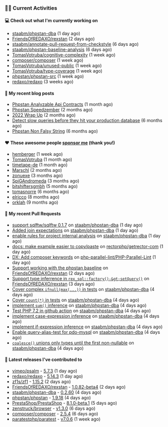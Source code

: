 ### 👨‍💻 Current Activities


#### 💻 Check out what I'm currently working on

- [staabm/phpstan-dba](https://github.com/staabm/phpstan-dba) (1 day ago)
- [FriendsOfREDAXO/rexstan](https://github.com/FriendsOfREDAXO/rexstan) (2 days ago)
- [staabm/annotate-pull-request-from-checkstyle](https://github.com/staabm/annotate-pull-request-from-checkstyle) (6 days ago)
- [staabm/phpstan-baseline-analysis](https://github.com/staabm/phpstan-baseline-analysis) (6 days ago)
- [TomasVotruba/cognitive-complexity](https://github.com/TomasVotruba/cognitive-complexity) (1 week ago)
- [composer/composer](https://github.com/composer/composer) (1 week ago)
- [TomasVotruba/unused-public](https://github.com/TomasVotruba/unused-public) (1 week ago)
- [TomasVotruba/type-coverage](https://github.com/TomasVotruba/type-coverage) (1 week ago)
- [phpstan/phpstan-src](https://github.com/phpstan/phpstan-src) (1 week ago)
- [redaxo/redaxo](https://github.com/redaxo/redaxo) (3 weeks ago)


#### 📜 My recent blog posts

- [Phpstan Analyzable Api Contracts](https://staabm.github.io/2022/12/29/phpstan-analyzable-api-contracts.html) (1 month ago)
- [Phpstan Speedzember](https://staabm.github.io/2022/12/23/phpstan-speedzember.html) (2 months ago)
- [2022 Wrap Up](https://staabm.github.io/2022/12/20/2022-wrap-up.html) (2 months ago)
- [Detect slow queries before they hit your production database](https://staabm.github.io/2022/08/16/phpstan-dba-query-plan-analysis.html) (6 months ago)
- [Phpstan Non Falsy String](https://staabm.github.io/2022/08/11/phpstan-non-falsy-string.html) (6 months ago)


#### ❤️ These awesome people [sponsor me](https://github.com/sponsors/staabm) (thank you!)

- [hemberger](https://github.com/hemberger) (1 week ago)
- [TomasVotruba](https://github.com/TomasVotruba) (1 month ago)
- [timetape-de](https://github.com/timetape-de) (1 month ago)
- [Marschl](https://github.com/Marschl) (2 months ago)
- [zonuexe](https://github.com/zonuexe) (3 months ago)
- [SpiGAndromeda](https://github.com/SpiGAndromeda) (3 months ago)
- [bitshiftersgmbh](https://github.com/bitshiftersgmbh) (5 months ago)
- [tomasnorre](https://github.com/tomasnorre) (6 months ago)
- [elricco](https://github.com/elricco) (8 months ago)
- [orklah](https://github.com/orklah) (9 months ago)


#### 🔨 My recent Pull Requests

- [support sqlftw/sqlftw 0.1.7](https://github.com/staabm/phpstan-dba/pull/533) on [staabm/phpstan-dba](https://github.com/staabm/phpstan-dba) (1 day ago)
- [Added join expectations](https://github.com/staabm/phpstan-dba/pull/531) on [staabm/phpstan-dba](https://github.com/staabm/phpstan-dba) (1 day ago)
- [enable rules for project internal analysis](https://github.com/staabm/phpstan-dba/pull/530) on [staabm/phpstan-dba](https://github.com/staabm/phpstan-dba) (1 day ago)
- [docs: make example easier to copy/paste](https://github.com/rectorphp/getrector-com/pull/1082) on [rectorphp/getrector-com](https://github.com/rectorphp/getrector-com) (1 day ago)
- [DX: Add composer keywords](https://github.com/php-parallel-lint/PHP-Parallel-Lint/pull/134) on [php-parallel-lint/PHP-Parallel-Lint](https://github.com/php-parallel-lint/PHP-Parallel-Lint) (1 day ago)
- [Support working with the phpstan baseline](https://github.com/FriendsOfREDAXO/rexstan/pull/327) on [FriendsOfREDAXO/rexstan](https://github.com/FriendsOfREDAXO/rexstan) (2 days ago)
- [Support type inferrence in `rex_sql::factory()-&gt;setQuery()`](https://github.com/FriendsOfREDAXO/rexstan/pull/326) on [FriendsOfREDAXO/rexstan](https://github.com/FriendsOfREDAXO/rexstan) (3 days ago)
- [Cover complex `ifnull(max(...))` in tests](https://github.com/staabm/phpstan-dba/pull/526) on [staabm/phpstan-dba](https://github.com/staabm/phpstan-dba) (4 days ago)
- [Cover `count(*)` in tests](https://github.com/staabm/phpstan-dba/pull/525) on [staabm/phpstan-dba](https://github.com/staabm/phpstan-dba) (4 days ago)
- [implement `sum()` inference](https://github.com/staabm/phpstan-dba/pull/524) on [staabm/phpstan-dba](https://github.com/staabm/phpstan-dba) (4 days ago)
- [Test PHP 7.2 in github action](https://github.com/staabm/phpstan-dba/pull/523) on [staabm/phpstan-dba](https://github.com/staabm/phpstan-dba) (4 days ago)
- [implement case-expression inference](https://github.com/staabm/phpstan-dba/pull/522) on [staabm/phpstan-dba](https://github.com/staabm/phpstan-dba) (4 days ago)
- [implement if-expression inference](https://github.com/staabm/phpstan-dba/pull/521) on [staabm/phpstan-dba](https://github.com/staabm/phpstan-dba) (4 days ago)
- [Enable query-alias-test for pdo-mysql](https://github.com/staabm/phpstan-dba/pull/520) on [staabm/phpstan-dba](https://github.com/staabm/phpstan-dba) (4 days ago)
- [`coalesce()` unions only types until the first non-nullable](https://github.com/staabm/phpstan-dba/pull/519) on [staabm/phpstan-dba](https://github.com/staabm/phpstan-dba) (4 days ago)


#### 🔭 Latest releases I've contributed to

- [vimeo/psalm](https://github.com/vimeo/psalm) - [5.7.3](https://github.com/vimeo/psalm/releases/tag/5.7.3) (1 day ago)
- [redaxo/redaxo](https://github.com/redaxo/redaxo) - [5.14.3](https://github.com/redaxo/redaxo/releases/tag/5.14.3) (1 day ago)
- [zf1s/zf1](https://github.com/zf1s/zf1) - [1.15.2](https://github.com/zf1s/zf1/releases/tag/1.15.2) (2 days ago)
- [FriendsOfREDAXO/rexstan](https://github.com/FriendsOfREDAXO/rexstan) - [1.0.82-beta4](https://github.com/FriendsOfREDAXO/rexstan/releases/tag/1.0.82-beta4) (2 days ago)
- [staabm/phpstan-dba](https://github.com/staabm/phpstan-dba) - [0.2.60](https://github.com/staabm/phpstan-dba/releases/tag/0.2.60) (4 days ago)
- [phpstan/phpstan](https://github.com/phpstan/phpstan) - [1.9.18](https://github.com/phpstan/phpstan/releases/tag/1.9.18) (4 days ago)
- [PrestaShop/PrestaShop](https://github.com/PrestaShop/PrestaShop) - [8.1.0-beta.1](https://github.com/PrestaShop/PrestaShop/releases/tag/8.1.0-beta.1) (5 days ago)
- [zenstruck/browser](https://github.com/zenstruck/browser) - [v1.3.0](https://github.com/zenstruck/browser/releases/tag/v1.3.0) (6 days ago)
- [composer/composer](https://github.com/composer/composer) - [2.5.4](https://github.com/composer/composer/releases/tag/2.5.4) (6 days ago)
- [paratestphp/paratest](https://github.com/paratestphp/paratest) - [v7.0.6](https://github.com/paratestphp/paratest/releases/tag/v7.0.6) (1 week ago)
